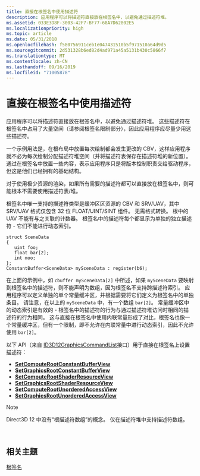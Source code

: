 ```yaml
---
title: 直接在根签名中使用描述符
description: 应用程序可以将描述符直接放在根签名中，以避免通过描述符堆。
ms.assetid: 033E3D8F-3003-42F7-BF77-68A7D62802E5
ms.localizationpriority: high
ms.topic: article
ms.date: 05/31/2018
ms.openlocfilehash: f580756911ceb1e047431510b5f971510a64d9d5
ms.sourcegitcommit: 2d531328b6ed82d4ad971a45a5131b430c5866f7
ms.translationtype: MT
ms.contentlocale: zh-CN
ms.lasthandoff: 09/16/2019
ms.locfileid: "71005878"
---
```

# <a name="using-descriptors-directly-in-the-root-signature"></a>直接在根签名中使用描述符

应用程序可以将描述符直接放在根签名中，以避免通过描述符堆。 这些描述符在根签名中占用了大量空间（请参阅根签名限制部分），因此应用程序应尽量少用这些描述符。

一个示例用法是，在根布局中放置每次绘制都会发生更改的 CBV，这样应用程序就不必为每次绘制分配描述符堆空间（并将描述符表保存在描述符堆的新位置）。 通过在根签名中放置一些内容，表示应用程序只是将版本控制职责交给驱动程序，但这是他们已经拥有的基础结构。

对于使用极少资源的渲染，如果所有需要的描述符都可以直接放在根签名中，则可能根本不需要使用描述符表/堆。

根签名中唯一支持的描述符类型是缓冲区区资源的 CBV 和 SRV/UAV，其中 SRV/UAV 格式仅包含 32 位 FLOAT/UINT/SINT 组件。 无需格式转换。 根中的 UAV 不能有与之关联的计数器。 根签名中的描述符每个都显示为单独的独立描述符 - 它们不能进行动态索引。

``` syntax
struct SceneData
{
   uint foo;
   float bar[2];
   int moo;
};
ConstantBuffer<SceneData> mySceneData : register(b6);
```

在上面的示例中，如 `cbuffer mySceneData[2]` 中所述，如果 `mySceneData` 要映射到根签名中的描述符，则不能声明为数组，因为根签名不支持跨描述符索引。 应用程序可以定义单独的单个常量缓冲区，并根据需要将它们定义为根签名中的单独条目。 请注意，在以上的 `mySceneData` 中，有一个数组 `bar[2]`。 常量缓冲区中的动态索引是有效的 - 根签名中的描述符的行为与通过描述符堆访问时相同的描述符的行为相同。 这与直接在根签名中使用内联常量形成了对比，根签名也像一个常量缓冲区，但有一个限制，即不允许在内联常量中进行动态索引，因此不允许使用 `bar[2]`。

以下 API（来自 [ID3D12GraphicsCommandList](/windows/desktop/api/d3d12/nn-d3d12-id3d12graphicscommandlist)接口）用于直接在根签名上设置描述符：

-   [**SetComputeRootConstantBufferView**](/windows/desktop/api/d3d12/nf-d3d12-id3d12graphicscommandlist-setcomputerootconstantbufferview)
-   [**SetGraphicsRootConstantBufferView**](/windows/desktop/api/d3d12/nf-d3d12-id3d12graphicscommandlist-setgraphicsrootconstantbufferview)
-   [**SetComputeRootShaderResourceView**](/windows/desktop/api/d3d12/nf-d3d12-id3d12graphicscommandlist-setcomputerootshaderresourceview)
-   [**SetGraphicsRootShaderResourceView**](/windows/desktop/api/d3d12/nf-d3d12-id3d12graphicscommandlist-setgraphicsrootshaderresourceview)
-   [**SetComputeRootUnorderedAccessView**](/windows/desktop/api/d3d12/nf-d3d12-id3d12graphicscommandlist-setcomputerootunorderedaccessview)
-   [**SetGraphicsRootUnorderedAccessView**](/windows/desktop/api/d3d12/nf-d3d12-id3d12graphicscommandlist-setgraphicsrootunorderedaccessview)

> [!Note]  
> Direct3D 12 中没有“根描述符数组”的概念。 仅在描述符堆中支持描述符数组。

 

## <a name="related-topics"></a>相关主题

<dl> <dt>

[根签名](root-signatures.md)
</dt> </dl>

 

 




